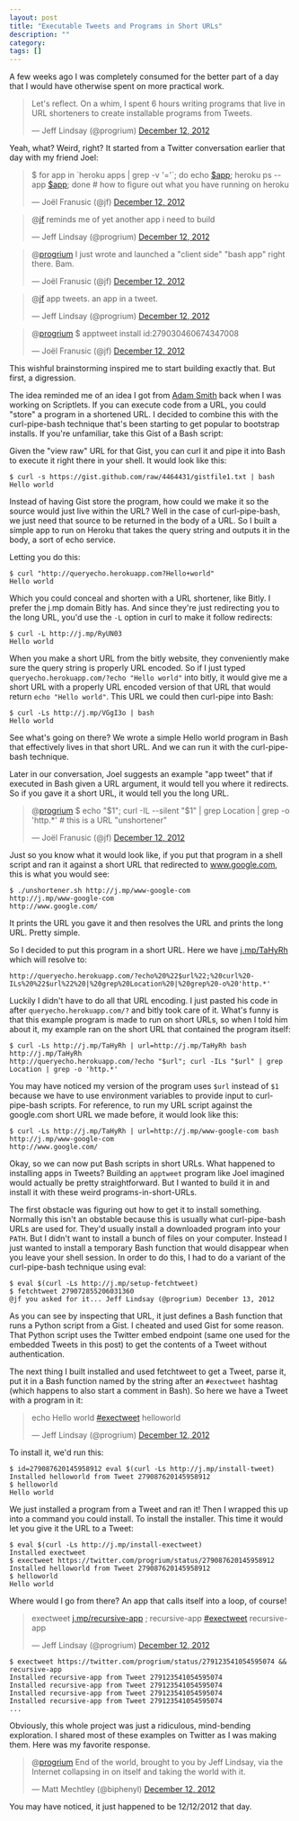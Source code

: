 ```yaml
---
layout: post
title: "Executable Tweets and Programs in Short URLs"
description: ""
category: 
tags: []
---
```

A few weeks ago I was completely consumed for
the better part of a day that I would have otherwise spent on more practical
work.

<blockquote class="twitter-tweet tw-align-center"><p>Let's reflect. On a whim, I spent 6 hours writing programs that live in URL shorteners to create installable programs from Tweets.</p>&mdash; Jeff Lindsay (@progrium) <a href="https://twitter.com/progrium/status/279118756561711104" data-datetime="2012-12-13T07:01:11+00:00">December 12, 2012</a></blockquote>
<script src="//platform.twitter.com/widgets.js" charset="utf-8"> </script>

Yeah, what? Weird, right? It started from a Twitter conversation earlier that day with my friend Joel:

<blockquote class="twitter-tweet tw-align-center"><p>$ for app in `heroku apps | grep -v '='`; do echo <a href="https://twitter.com/search/$app">$app</a>; heroku ps --app <a href="https://twitter.com/search/$app">$app</a>; done # how to figure out what you have running on heroku</p>&mdash; Joël Franusic (@jf) <a href="https://twitter.com/jf/status/279030460674347008" data-datetime="2012-12-13T01:10:20+00:00">December 12, 2012</a></blockquote>
<script src="//platform.twitter.com/widgets.js" charset="utf-8"> </script>
<blockquote class="twitter-tweet tw-align-center" data-in-reply-to="279030460674347008"><p>@<a href="https://twitter.com/jf">jf</a> reminds me of yet another app i need to build</p>&mdash; Jeff Lindsay (@progrium) <a href="https://twitter.com/progrium/status/279030609345667072" data-datetime="2012-12-13T01:10:56+00:00">December 12, 2012</a></blockquote>
<script src="//platform.twitter.com/widgets.js" charset="utf-8"> </script>
<blockquote class="twitter-tweet tw-align-center" data-in-reply-to="279030609345667072"><p>@<a href="https://twitter.com/progrium">progrium</a> I just wrote and launched a "client side" "bash app" right there. Bam.</p>&mdash; Joël Franusic (@jf) <a href="https://twitter.com/jf/status/279031831809097728" data-datetime="2012-12-13T01:15:47+00:00">December 12, 2012</a></blockquote>
<script src="//platform.twitter.com/widgets.js" charset="utf-8"> </script>
<blockquote class="twitter-tweet tw-align-center" data-in-reply-to="279031831809097728"><p>@<a href="https://twitter.com/jf">jf</a> app tweets. an app in a tweet.</p>&mdash; Jeff Lindsay (@progrium) <a href="https://twitter.com/progrium/status/279032107265839104" data-datetime="2012-12-13T01:16:53+00:00">December 12, 2012</a></blockquote>
<script src="//platform.twitter.com/widgets.js" charset="utf-8"> </script>
<blockquote class="twitter-tweet tw-align-center" data-in-reply-to="279032107265839104"><p>@<a href="https://twitter.com/progrium">progrium</a> $ apptweet install id:279030460674347008</p>&mdash; Joël Franusic (@jf) <a href="https://twitter.com/jf/status/279032681373790208" data-datetime="2012-12-13T01:19:10+00:00">December 12, 2012</a></blockquote>
<script src="//platform.twitter.com/widgets.js" charset="utf-8"> </script>

This wishful brainstorming inspired me to start building exactly that.
But first, a digression.

The idea reminded me of an idea I got from [Adam
Smith](https://twitter.com/rndmcnlly) back when I was working on
Scriptlets. If you can execute code from a URL, you could "store" a
program in a shortened URL. I decided to combine this with the
curl-pipe-bash technique that's been starting to get popular to
bootstrap installs. If you're unfamiliar, take this Gist of a Bash
script:

<script src="https://gist.github.com/4464431.js"> </script>

Given the "view raw" URL for that Gist, you can curl it and pipe it into Bash to
execute it right there in your shell. It would look like this:

    $ curl -s https://gist.github.com/raw/4464431/gistfile1.txt | bash
    Hello world

Instead of having Gist store the program, how could we make it so the
source would just live within the URL? Well in the case of
curl-pipe-bash, we just need that source to be returned in the body of a
URL. So I built a simple app to run on Heroku that takes the query
string and outputs it in the body, a sort of echo service. 

<script src="https://gist.github.com/4464442.js"> </script>

Letting you do this:

    $ curl "http://queryecho.herokuapp.com?Hello+world"
    Hello world

Which you could conceal and shorten with a URL shortener, like Bitly. I
prefer the j.mp domain Bitly has. And since they're just redirecting you to the
long URL, you'd use the `-L` option in curl to make it follow redirects:

    $ curl -L http://j.mp/RyUN03
    Hello world

When you make a short URL from the bitly website, they conveniently make
sure the query string is properly URL encoded. So if I just typed
`queryecho.herokuapp.com/?echo "Hello world"` into bitly, it
would give me a short URL with a properly URL encoded version of that
URL that would return `echo "Hello world"`. This URL we could then curl-pipe into Bash:

    $ curl -Ls http://j.mp/VGgI3o | bash
    Hello world

See what's going on there? We wrote a simple Hello world program in Bash
that effectively lives in that short URL. And we can run it with
the curl-pipe-bash technique.

Later in our conversation, Joel suggests an example "app tweet" that if
executed in Bash given a URL argument, it would tell you where it
redirects. So if you gave it a short URL, it would tell you the long
URL.

<blockquote class="twitter-tweet tw-align-center" data-in-reply-to="279032107265839104"><p>@<a href="https://twitter.com/progrium">progrium</a> $ echo "$1"; curl -IL --silent "$1" | grep Location | grep -o 'http.*' # this is a URL "unshortener"</p>&mdash; Joël Franusic (@jf) <a href="https://twitter.com/jf/status/279033679592951809" data-datetime="2012-12-13T01:23:08+00:00">December 12, 2012</a></blockquote>
<script src="//platform.twitter.com/widgets.js" charset="utf-8"> </script>

Just so you know what it would look like, if you put that program in a
shell script and ran it against a short URL that redirected to www.google.com, this is what you would see:

    $ ./unshortener.sh http://j.mp/www-google-com
    http://j.mp/www-google-com
    http://www.google.com/

It prints the URL you gave it and then resolves the URL and
prints the long URL. Pretty simple. 

So I decided to put this program in a short URL. Here we have [j.mp/TaHyRh](http://j.mp/TaHyRh) which will resolve to:

    http://queryecho.herokuapp.com/?echo%20%22$url%22;%20curl%20-ILs%20%22$url%22%20|%20grep%20Location%20|%20grep%20-o%20'http.*'

Luckily I didn't have to do all that URL encoding. I just pasted his
code in after `queryecho.herokuapp.com/?` and bitly took care of it.
What's funny is that this example program is made to run on short URLs,
so when I told him about it, my example ran on the short URL that
contained the program itself:

    $ curl -Ls http://j.mp/TaHyRh | url=http://j.mp/TaHyRh bash
    http://j.mp/TaHyRh
    http://queryecho.herokuapp.com/?echo "$url"; curl -ILs "$url" | grep Location | grep -o 'http.*'

You may have noticed my version of the program uses `$url` instead of
`$1` because we have to use environment variables to provide input to
curl-pipe-bash scripts. For reference, to run my URL script against the
google.com short URL we made before, it would look like this:

    $ curl -Ls http://j.mp/TaHyRh | url=http://j.mp/www-google-com bash
    http://j.mp/www-google-com
    http://www.google.com/

Okay, so we can now put Bash scripts in short URLs. What happened to
installing apps in Tweets? Building an `apptweet` program like Joel
imagined would actually be pretty straightforward. But I wanted to build
it in and install it with these weird programs-in-short-URLs. 

The first obstacle was figuring out how to get it to install something.
Normally this isn't an obstable because this is usually what curl-pipe-bash URLs are used for. They'd usually
install a downloaded program into your `PATH`. But I didn't want to
install a bunch of files on your computer. Instead I just wanted to
install a temporary Bash function that would disappear when you leave
your shell session. In order to do this, I had to do a variant of the
curl-pipe-bash technique using eval:

    $ eval $(curl -Ls http://j.mp/setup-fetchtweet)
    $ fetchtweet 279072855206031360
    @jf you asked for it... Jeff Lindsay (@progrium) December 13, 2012

As you can see by inspecting that URL, it just defines a Bash function
that runs a Python script from a Gist. I cheated and used Gist for some
reason. That Python script uses the Twitter embed endpoint (same one
used for the embedded Tweets in this post) to get the contents of a
Tweet without authentication. 

The next thing I built installed and used fetchtweet
to get a Tweet, parse it, put it in a Bash function named by the string
after an `#exectweet` hashtag (which happens to also start a comment in Bash). So here we have a Tweet with a program in it:

<blockquote class="twitter-tweet tw-align-center"><p>echo Hello world <a href="https://twitter.com/search/%23exectweet">#exectweet</a> helloworld</p>&mdash; Jeff Lindsay (@progrium) <a href="https://twitter.com/progrium/status/279087620145958912" data-datetime="2012-12-13T04:57:28+00:00">December 12, 2012</a></blockquote>
<script src="//platform.twitter.com/widgets.js" charset="utf-8"> </script>

To install it, we'd run this:

    $ id=279087620145958912 eval $(curl -Ls http://j.mp/install-tweet)
    Installed helloworld from Tweet 279087620145958912
    $ helloworld
    Hello world
    
We just installed a program from a Tweet and ran it! Then I wrapped this
up into a command you could install. To install the installer. This time it would let you give it the URL to a Tweet:

    $ eval $(curl -Ls http://j.mp/install-exectweet) 
    Installed exectweet
    $ exectweet https://twitter.com/progrium/status/279087620145958912
    Installed helloworld from Tweet 279087620145958912
    $ helloworld
    Hello world
    
Where would I go from there? An app that calls itself into a loop, of course!

<blockquote class="twitter-tweet tw-align-center"><p>exectweet <a href="http://t.co/ri0XTprA" title="http://j.mp/recursive-app">j.mp/recursive-app</a> ; recursive-app <a href="https://twitter.com/search/%23exectweet">#exectweet</a> recursive-app</p>&mdash; Jeff Lindsay (@progrium) <a href="https://twitter.com/progrium/status/279123541054595074" data-datetime="2012-12-13T07:20:12+00:00">December 12, 2012</a></blockquote>
<script src="//platform.twitter.com/widgets.js" charset="utf-8"> </script>

    $ exectweet https://twitter.com/progrium/status/279123541054595074 && recursive-app
    Installed recursive-app from Tweet 279123541054595074
    Installed recursive-app from Tweet 279123541054595074
    Installed recursive-app from Tweet 279123541054595074
    Installed recursive-app from Tweet 279123541054595074
    ...

Obviously, this whole project was just a ridiculous, mind-bending exploration.
I shared most of these examples on Twitter as I was making them. Here
was my favorite response.

<blockquote class="twitter-tweet tw-align-center" data-in-reply-to="279087620145958912"><p>@<a href="https://twitter.com/progrium">progrium</a> End of the world, brought to you by Jeff Lindsay, via the Internet collapsing in on itself and taking the world with it.</p>&mdash; Matt Mechtley (@biphenyl) <a href="https://twitter.com/biphenyl/status/279088441084497922" data-datetime="2012-12-13T05:00:44+00:00">December 12, 2012</a></blockquote>
<script src="//platform.twitter.com/widgets.js" charset="utf-8"> </script>

You may have noticed, it just happened to be 12/12/2012 that day.

<style type="text/css">
.twitter-tweet-rendered {
  clear: none!important;
}
.twt-reply {
  display: none!important;
}
</style>
